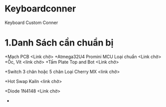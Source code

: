 # Keyboardconner
Keyboard Custom Conner

# **1.Danh Sách cần chuẩn bị**

+Mạch PCB <Link chờ>
+Atmega32U4 Promini MCU Loại chuẩn <Link chờ>
+Ốc, Vít <link chờ>
+Tấm Plate  Top and Bot <Link chờ>

+Switch 3 chân hoặc 5 chân Loại Cherry MX <link chờ>

+Hot Swap Kailn <link chờ>

+Diode 1N4148 <Link chờ>

+
